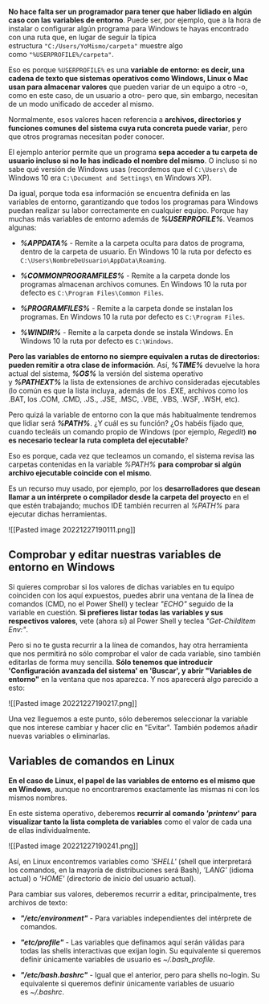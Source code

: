 **No hace falta ser un programador para tener que haber lidiado en algún caso con las variables de entorno**. Puede ser, por ejemplo, que a la hora de instalar o configurar algún programa para Windows te hayas encontrado con una ruta que, en lugar de seguir la típica estructura ``"C:/Users/YoMismo/carpeta"`` muestre algo como ``"%USERPROFILE%/carpeta"``.

Eso es porque ``%USERPROFILE%`` es una **variable de entorno: es decir, una cadena de texto que sistemas operativos como Windows, Linux o Mac usan para almacenar valores** que pueden variar de un equipo a otro -o, como en este caso, de un usuario a otro- pero que, sin embargo, necesitan de un modo unificado de acceder al mismo.

Normalmente, esos valores hacen referencia a **archivos, directorios y funciones comunes del sistema cuya ruta concreta puede variar**, pero que otros programas necesitan poder conocer.

El ejemplo anterior permite que un programa **sepa acceder a tu carpeta de usuario incluso si no le has indicado el nombre del mismo**. O incluso si no sabe qué versión de Windows usas (recordemos que el ``C:\Users\`` de Windows 10 era ``C:\Document and Settings\`` en Windows XP).

Da igual, porque toda esa información se encuentra definida en las variables de entorno, garantizando que todos los programas para Windows puedan realizar su labor correctamente en cualquier equipo. Porque hay muchas más variables de entorno además de **_%USERPROFILE%_**. Veamos algunas:

-   **_%APPDATA%_** - Remite a la carpeta oculta para datos de programa, dentro de la carpeta de usuario. En Windows 10 la ruta por defecto es ``C:\Users\NombreDeUsuario\AppData\Roaming``.
    
-   **_%COMMONPROGRAMFILES%_** - Remite a la carpeta donde los programas almacenan archivos comunes. En Windows 10 la ruta por defecto es ``C:\Program Files\Common Files``.
    
-   **_%PROGRAMFILES%_** - Remite a la carpeta donde se instalan los programas. En Windows 10 la ruta por defecto es ``C:\Program Files``.
    
-   **_%WINDIR%_** - Remite a la carpeta donde se instala Windows. En Windows 10 la ruta por defecto es ``C:\Windows``.
    

**Pero las variables de entorno no siempre equivalen a rutas de directorios: pueden remitir a otra clase de información**. Así, **_%TIME%_** devuelve la hora actual del sistema, **_%OS%_** la versión del sistema operativo y **_%PATHEXT%_** la lista de extensiones de archivo consideradas ejecutables (lo común es que la lista incluya, además de los .EXE, archivos como los .BAT, los .COM, .CMD, .JS., .JSE, .MSC, .VBE, .VBS, .WSF, .WSH, etc).

Pero quizá la variable de entorno con la que más habitualmente tendremos que lidiar será **_%PATH%_**. ¿Y cuál es su función? ¿Os habéis fijado que, cuando tecleáis un comando propio de Windows (por ejemplo, _Regedit_) **no es necesario teclear la ruta completa del ejecutable**?

Eso es porque, cada vez que tecleamos un comando, el sistema revisa las carpetas contenidas en la variable _%PATH%_ **para comprobar si algún archivo ejecutable coincide con el mismo**.

Es un recurso muy usado, por ejemplo, por los **desarrolladores que desean llamar a un intérprete o compilador desde la carpeta del proyecto** en el que estén trabajando; muchos IDE también recurren al _%PATH%_ para ejecutar dichas herramientas.

![[Pasted image 20221227190111.png]]

## Comprobar y editar nuestras variables de entorno en Windows

Si quieres comprobar si los valores de dichas variables en tu equipo coinciden con los aquí expuestos, puedes abrir una ventana de la línea de comandos (CMD, no el Power Shell) y teclear _"ECHO"_ seguido de la variable en cuestión. **Si prefieres listar todas las variables y sus respectivos valores**, vete (ahora sí) al Power Shell y teclea _"Get-ChildItem Env:"_.

Pero si no te gusta recurrir a la línea de comandos, hay otra herramienta que nos permitirá no sólo comprobar el valor de cada variable, sino también editarlas de forma muy sencilla. **Sólo tenemos que introducir 'Configuración avanzada del sistema' en 'Buscar', y abrir "Variables de entorno"** en la ventana que nos aparezca. Y nos aparecerá algo parecido a esto:

![[Pasted image 20221227190217.png]]

Una vez lleguemos a este punto, sólo deberemos seleccionar la variable que nos interese cambiar y hacer clic en "Evitar". También podemos añadir nuevas variables o eliminarlas.

## Variables de comandos en Linux

**En el caso de Linux, el papel de las variables de entorno es el mismo que en Windows**, aunque no encontraremos exactamente las mismas ni con los mismos nombres.

En este sistema operativo, deberemos **recurrir al comando _'printenv'_ para visualizar tanto la lista completa de variables** como el valor de cada una de ellas individualmente.

![[Pasted image 20221227190241.png]]

Así, en Linux encontremos variables como _'SHELL'_ (shell que interpretará los comandos, en la mayoría de distribuciones será Bash), _'LANG'_ (idioma actual) o _'HOME'_ (directorio de inicio del usuario actual).

Para cambiar sus valores, deberemos recurrir a editar, principalmente, tres archivos de texto:

-   **_"/etc/environment"_** - Para variables independientes del intérprete de comandos.
    
-   **_"etc/profile"_** - Las variables que definamos aquí serán válidas para todas las shells interactivas que exijan login. Su equivalente si queremos definir únicamente variables de usuario es _~/.bash_profile_.
    
-   **_"/etc/bash.bashrc"_** - Igual que el anterior, pero para shells no-login. Su equivalente si queremos definir únicamente variables de usuario es _~/.bashrc_.
